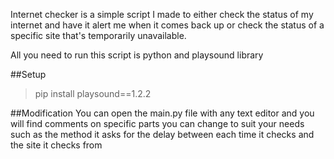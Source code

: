 Internet checker is a simple script I made to either check the status of my internet and have it alert me when it comes back up or check the status of a specific site that's temporarily unavailable.


All you need to run this script is python and playsound library

##Setup

>pip install playsound==1.2.2

##Modification
You can open the main.py file with any text editor and you will find comments on specific parts you can change to suit your needs such as the method it asks for the delay between each time it checks and the site it checks from
